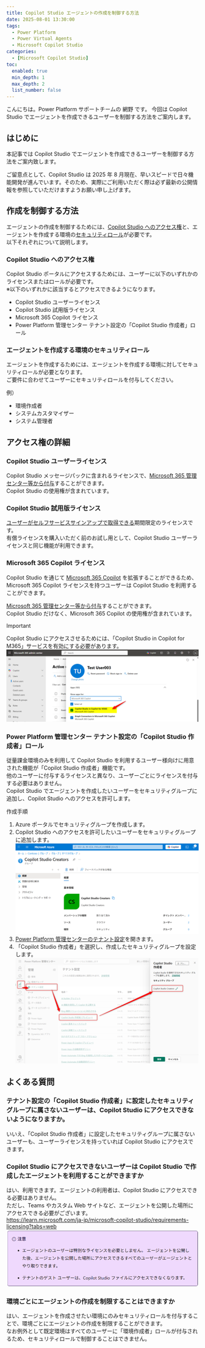 ```yaml
---
title: Copilot Studio エージェントの作成を制御する方法
date: 2025-08-01 13:30:00
tags:
  - Power Platform
  - Power Virtual Agents
  - Microsoft Copilot Studio
categories:
  - [Microsoft Copilot Studio]
toc:
  enabled: true
  min_depth: 1
  max_depth: 2
  list_number: false
---
```


こんにちは。Power Platform サポートチームの 網野 です。
今回は Copilot Studio でエージェントを作成できるユーザーを制御する方法をご案内します。

<!-- more -->
## はじめに
本記事では Copilot Studio でエージェントを作成できるユーザーを制御する方法をご案内致します。

ご留意点として、Copilot Studio は 2025 年 8 月現在、早いスピードで日々機能開発が進んでいます。そのため、実際にご利用いただく際は必ず最新の公開情報を参照していただけますようお願い申し上げます。

## 作成を制御する方法
エージェントの作成を制御するためには、[Copilot Studio へのアクセス権](https://learn.microsoft.com/en-us/microsoft-copilot-studio/billing-licensing#copilot-studio-use-rights-included-with-microsoft-365-copilot-license)と、エージェントを作成する環境の[セキュリティロール](https://learn.microsoft.com/ja-jp/microsoft-copilot-studio/admin-share-bots?tabs=web#assign-environment-security-roles)が必要です。  
以下それぞれについて説明します。

### Copilot Studio へのアクセス権
Copilot Studio ポータルにアクセスするためには、ユーザーに以下のいずれかのライセンスまたはロールが必要です。  
※以下のいずれかに該当するとアクセスできるようになります。

* Copilot Studio ユーザーライセンス
* Copilot Studio 試用版ライセンス
* Microsoft 365 Copilot ライセンス
* Power Platform 管理センター テナント設定の「Copilot Studio 作成者」ロール


### エージェントを作成する環境のセキュリティロール
エージェントを作成するためには、エージェントを作成する環境に対してセキュリティロールが必要となります。  
ご要件に合わせてユーザーにセキュリティロールを付与してください。

例）
* 環境作成者
* システムカスタマイザー
* システム管理者


## アクセス権の詳細

### Copilot Studio ユーザーライセンス
Copilot Studio メッセージパックに含まれるライセンスで、[Microsoft 365 管理センター等から付与](https://learn.microsoft.com/ja-jp/microsoft-copilot-studio/requirements-licensing?tabs=web#assign-licenses-to-users
)することができます。  
Copilot Studio の使用権が含まれています。

### Copilot Studio 試用版ライセンス
[ユーザーがセルフサービスサインアップで取得できる](https://learn.microsoft.com/ja-jp/microsoft-copilot-studio/sign-up-individual)期間限定のライセンスです。  
有償ライセンスを購入いただく前のお試し用として、Copilot Studio ユーザーライセンスと同じ機能が利用できます。

### Microsoft 365 Copilot ライセンス
Copilot Studio を通じて [Microsoft 365 Copilot](https://learn.microsoft.com/ja-jp/copilot/microsoft-365/microsoft-365-copilot-overview) を拡張することができるため、Microsoft 365 Copilot ライセンスを持つユーザーは Copilot Studio を利用することができます。  

[Microsoft 365 管理センター等から付与](https://learn.microsoft.com/ja-jp/copilot/microsoft-365/microsoft-365-copilot-setup#step-2---provision-microsoft-365-copilot-licenses)することができます。　  
Copilot Studio だけなく、Microsoft 365 Copilot の使用権が含まれています。

> [!IMPORTANT]
> Copilot Studio にアクセスさせるためには、「Copilot Studio in Copilot for M365」サービスを有効にする必要があります。
![](./how-to-block-access-mcsportal/m365copilot.png)

### Power Platform 管理センター テナント設定の「Copilot Studio 作成者」ロール
従量課金環境のみを利用して Copilot Studio を利用するユーザー様向けに用意された機能が「Copilot Studio 作成者」機能です。  
他のユーザーに付与するライセンスと異なり、ユーザーごとにライセンスを付与する必要はありません。  
Copilot Studio でエージェントを作成したいユーザーをセキュリティグループに追加し、Copilot Studio へのアクセスを許可します。

作成手順
1. Azure ポータルでセキュリティグループを作成します。
1. Copilot Studio へのアクセスを許可したいユーザーをセキュリティグループに追加します。
![](./how-to-block-access-mcsportal/securitygroup.png)
1. [Power Platform 管理センターのテナント設定](https://admin.powerplatform.microsoft.com/manage/tenantsettings)を開きます。
1. 「Copilot Studio 作成者」を選択し、作成したセキュリティグループを設定します。
![](./how-to-block-access-mcsportal/tenant_setting.png)


## よくある質問
### テナント設定の「Copilot Studio 作成者」に設定したセキュリティグループに属さないユーザーは、Copilot Studio にアクセスできないようになりますか。
いいえ、「Copilot Studio 作成者」に設定したセキュリティグループに属さないユーザーも、ユーザーライセンスを持っていれば Copilot Studio にアクセスできます。

### Copilot Studio にアクセスできないユーザーは Copilot Studio で作成したエージェントを利用することができますか
はい、利用できます。エージェントの利用者は、Copilot Studio にアクセスできる必要はありません。  
ただし、Teams やカスタム Web サイトなど、エージェントを公開した場所にアクセスできる必要がございます。  
https://learn.microsoft.com/ja-jp/microsoft-copilot-studio/requirements-licensing?tabs=web
![](./how-to-block-access-mcsportal/c2licensing.png)

### 環境ごとにエージェントの作成を制限することはできますか
はい、エージェントを作成させたい環境にのみセキュリティロールを付与することで、環境ごとにエージェントの作成を制限することができます。  
なお例外として既定環境はすべてのユーザーに「環境作成者」ロールが付与されるため、セキュリティロールで制御することはできません。

